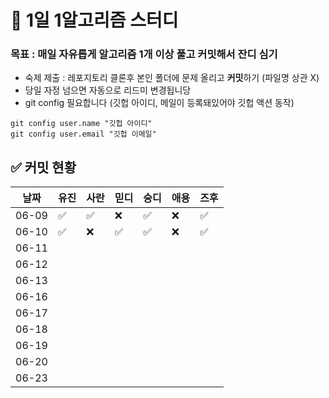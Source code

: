 # 🌱 1일 1알고리즘 스터디

### 목표 : 매일 자유롭게 알고리즘 1개 이상 풀고 커밋해서 잔디 심기

- 숙제 제출 : 레포지토리 클론후 본인 폴더에 문제 올리고 **커밋**하기 (파일명 상관 X)
- 당일 자정 넘으면 자동으로 리드미 변경됩니당
- git config 필요합니다 (깃헙 아이디, 메일이 등록돼있어야 깃헙 액션 동작)
```
git config user.name "깃헙 아이디"
git config user.email "깃헙 이메일"
```

## ✅ 커밋 현황

| 날짜 | 유진 | 사란 | 믿디 | 숭디 | 애용 | 즈후  |
|------|------|-------|-------|-------|-------|-------|
| 06-09 | ✅ | ✅ | ❌ | ✅ | ❌ | ✅ |
| 06-10 | ✅ | ❌ | ✅ | ✅ | ❌ | ✅ |
| 06-11 |     |     |     |     |     |     |     |
| 06-12 |     |     |     |     |     |     |     |
| 06-13 |     |     |     |     |     |     |     |
| 06-16 |     |     |     |     |     |     |     |
| 06-17 |     |     |     |     |     |     |     |
| 06-18 |     |     |     |     |     |     |     |
| 06-19 |     |     |     |     |     |     |     |
| 06-20 |     |     |     |     |     |     |     |
| 06-23 |     |     |     |     |     |     |     |

